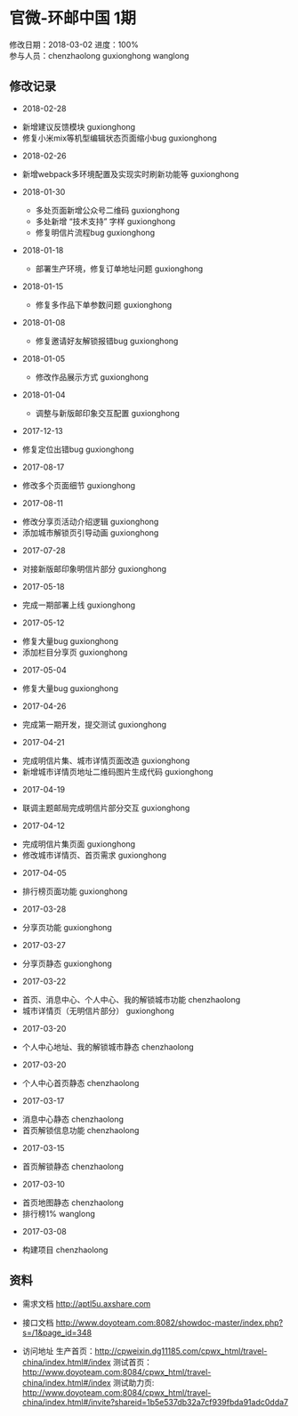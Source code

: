 # 官微-环邮中国 1期
修改日期：2018-03-02
进度：100%  
参与人员：chenzhaolong guxionghong wanglong

## 修改记录
- 2018-02-28
 * 新增建议反馈模块 guxionghong
 * 修复小米mix等机型编辑状态页面缩小bug guxionghong

- 2018-02-26
 * 新增webpack多环境配置及实现实时刷新功能等 guxionghong
 
- 2018-01-30
  * 多处页面新增公众号二维码 guxionghong
  * 多处新增 “技术支持” 字样 guxionghong
  * 修复明信片流程bug guxionghong

- 2018-01-18
  * 部署生产环境，修复订单地址问题 guxionghong
  
- 2018-01-15
  * 修复多作品下单参数问题 guxionghong

- 2018-01-08
  * 修复邀请好友解锁报错bug guxionghong

- 2018-01-05
  * 修改作品展示方式 guxionghong

- 2018-01-04
  * 调整与新版邮印象交互配置 guxionghong

- 2017-12-13
* 修复定位出错bug guxionghong

- 2017-08-17
* 修改多个页面细节 guxionghong

- 2017-08-11
* 修改分享页活动介绍逻辑 guxionghong
* 添加城市解锁页引导动画 guxionghong

- 2017-07-28
* 对接新版邮印象明信片部分 guxionghong

- 2017-05-18
* 完成一期部署上线 guxionghong

- 2017-05-12
* 修复大量bug guxionghong
* 添加栏目分享页 guxionghong

- 2017-05-04
* 修复大量bug guxionghong

- 2017-04-26
* 完成第一期开发，提交测试 guxionghong

- 2017-04-21
* 完成明信片集、城市详情页面改造 guxionghong
* 新增城市详情页地址二维码图片生成代码 guxionghong

- 2017-04-19
* 联调主题邮局完成明信片部分交互 guxionghong

- 2017-04-12
* 完成明信片集页面 guxionghong
* 修改城市详情页、首页需求 guxionghong

- 2017-04-05
* 排行榜页面功能 guxionghong

- 2017-03-28
* 分享页功能 guxionghong

- 2017-03-27
* 分享页静态 guxionghong

- 2017-03-22
* 首页、消息中心、个人中心、我的解锁城市功能 chenzhaolong
* 城市详情页（无明信片部分） guxionghong

- 2017-03-20
* 个人中心地址、我的解锁城市静态 chenzhaolong

- 2017-03-20
* 个人中心首页静态  chenzhaolong

- 2017-03-17
* 消息中心静态 chenzhaolong
* 首页解锁信息功能 chenzhaolong

- 2017-03-15
* 首页解锁静态 chenzhaolong

- 2017-03-10
* 首页地图静态 chenzhaolong
* 排行榜1% wanglong

- 2017-03-08
* 构建项目 chenzhaolong

## 资料
- 需求文档
http://aptl5u.axshare.com


- 接口文档
http://www.doyoteam.com:8082/showdoc-master/index.php?s=/1&page_id=348

- 访问地址
生产首页：http://cpweixin.dg11185.com/cpwx_html/travel-china/index.html#/index
测试首页：http://www.doyoteam.com:8084/cpwx_html/travel-china/index.html#/index
测试助力页: http://www.doyoteam.com:8084/cpwx_html/travel-china/index.html#/invite?shareid=1b5e537db32a7cf939fbda91adc0dda7